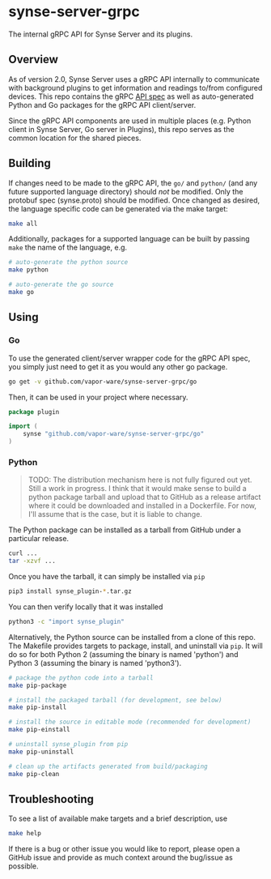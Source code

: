 # synse-server-grpc
The internal gRPC API for Synse Server and its plugins.

## Overview
As of version 2.0, Synse Server uses a gRPC API internally to communicate with background
plugins to get information and readings to/from configured devices. This repo contains the
gRPC [API spec](api-spec) as well as auto-generated Python and Go packages for the gRPC
API client/server.

Since the gRPC API components are used in multiple places (e.g. Python client in Synse Server,
Go server in Plugins), this repo serves as the common location for the shared pieces.

## Building
If changes need to be made to the gRPC API, the `go/` and `python/` (and any future supported
language directory) should *not* be modified. Only the protobuf spec (synse.proto) should be 
modified. Once changed as desired, the language specific code can be generated via the make 
target:

```bash
make all
```

Additionally, packages for a supported language can be built by passing `make` the name of 
the language, e.g.

```bash
# auto-generate the python source
make python

# auto-generate the go source
make go
```

## Using

### Go
To use the generated client/server wrapper code for the gRPC API spec, you simply just need to 
get it as you would any other go package.

```bash
go get -v github.com/vapor-ware/synse-server-grpc/go
```

Then, it can be used in your project where necessary.

```go
package plugin

import (
    synse "github.com/vapor-ware/synse-server-grpc/go"
)
```

### Python
> TODO: The distribution mechanism here is not fully figured out yet. Still a work in progress. I think
> that it would make sense to build a python package tarball and upload that to GitHub as a release artifact
> where it could be downloaded and installed in a Dockerfile. For now, I'll assume that is the case, but it
> is liable to change.

The Python package can be installed as a tarball from GitHub under a particular release.

```bash
curl ...
tar -xzvf ...
```

Once you have the tarball, it can simply be installed via `pip`

```bash
pip3 install synse_plugin-*.tar.gz
```

You can then verify locally that it was installed 

```bash
python3 -c "import synse_plugin"
```

Alternatively, the Python source can be installed from a clone of this repo. The Makefile provides
targets to package, install, and uninstall via `pip`. It will do so for both Python 2 (assuming the
binary is named 'python') and Python 3 (assuming the binary is named 'python3').

```bash
# package the python code into a tarball
make pip-package

# install the packaged tarball (for development, see below)
make pip-install

# install the source in editable mode (recommended for development)
make pip-einstall

# uninstall synse_plugin from pip
make pip-uninstall

# clean up the artifacts generated from build/packaging
make pip-clean
``` 

## Troubleshooting
To see a list of available make targets and a brief description, use
```bash
make help
```

If there is a bug or other issue you would like to report, please open a GitHub issue and provide
as much context around the bug/issue as possible.



[api-spec]: https://github.com/vapor-ware/synse-server-grpc/blob/master/synse.proto